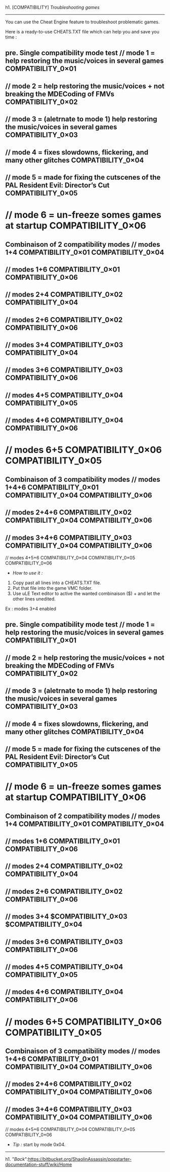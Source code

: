 h1. [COMPATIBILITY] *Troubleshooting games*


______________________________________________________________________________________________________________


You can use the Cheat Engine feature to troubleshoot problematic games.

Here is a ready-to-use CHEATS.TXT file which can help you and save you time :

pre. 
Single compatibility mode test
// mode 1 = help restoring the music/voices in several games 
COMPATIBILITY_0×01
------------------------------------------------------------------
// mode 2 = help restoring the music/voices + not breaking the MDECoding of FMVs
COMPATIBILITY_0×02
------------------------------------------------------------------
// mode 3 = (aletrnate to mode 1) help restoring the music/voices in several games 
COMPATIBILITY_0×03
------------------------------------------------------------------
// mode 4 = fixes slowdowns, flickering, and many other glitches 
COMPATIBILITY_0×04
------------------------------------------------------------------
// mode 5 = made for fixing the cutscenes of the PAL Resident Evil: Director’s Cut 
COMPATIBILITY_0×05
------------------------------------------------------------------
// mode 6 = un-freeze somes games at startup
COMPATIBILITY_0×06
==================================================================
Combinaison of 2 compatibility modes 
// modes 1+4
COMPATIBILITY_0×01
COMPATIBILITY_0×04
------------------------------------------------------------------
// modes 1+6
COMPATIBILITY_0×01
COMPATIBILITY_0×06
------------------------------------------------------------------
// modes 2+4
COMPATIBILITY_0×02
COMPATIBILITY_0×04
------------------------------------------------------------------
// modes 2+6
COMPATIBILITY_0×02
COMPATIBILITY_0×06
------------------------------------------------------------------
// modes 3+4
COMPATIBILITY_0×03
COMPATIBILITY_0×04
------------------------------------------------------------------
// modes 3+6
COMPATIBILITY_0×03
COMPATIBILITY_0×06
------------------------------------------------------------------
// modes 4+5
COMPATIBILITY_0×04
COMPATIBILITY_0×05
------------------------------------------------------------------
// modes 4+6
COMPATIBILITY_0×04
COMPATIBILITY_0×06
------------------------------------------------------------------
// modes 6+5
COMPATIBILITY_0×06
COMPATIBILITY_0×05
==================================================================
Combinaison of 3 compatibility modes 
// modes 1+4+6
COMPATIBILITY_0×01
COMPATIBILITY_0×04
COMPATIBILITY_0×06
------------------------------------------------------------------
// modes 2+4+6
COMPATIBILITY_0×02
COMPATIBILITY_0×04
COMPATIBILITY_0×06
------------------------------------------------------------------
// modes 3+4+6
COMPATIBILITY_0×03
COMPATIBILITY_0×04
COMPATIBILITY_0×06
------------------------------------------------------------------
// modes 4+5+6
COMPATIBILITY_0×04
COMPATIBILITY_0×05
COMPATIBILITY_0×06

* *How to use it :* 

1. Copy past all lines into a CHEATS.TXT file.
2. Put that file into the game VMC folder. 
3. Use uLE Text editor to active the wanted combinaison ($) + and let the other lines unedited.


Ex : modes 3+4 enabled 


pre. 
Single compatibility mode test
// mode 1 = help restoring the music/voices in several games 
COMPATIBILITY_0×01
------------------------------------------------------------------
// mode 2 = help restoring the music/voices + not breaking the MDECoding of FMVs
COMPATIBILITY_0×02
------------------------------------------------------------------
// mode 3 = (aletrnate to mode 1) help restoring the music/voices in several games 
COMPATIBILITY_0×03
------------------------------------------------------------------
// mode 4 = fixes slowdowns, flickering, and many other glitches 
COMPATIBILITY_0×04
------------------------------------------------------------------
// mode 5 = made for fixing the cutscenes of the PAL Resident Evil: Director’s Cut 
COMPATIBILITY_0×05
------------------------------------------------------------------
// mode 6 = un-freeze somes games at startup
COMPATIBILITY_0×06
==================================================================
Combinaison of 2 compatibility modes 
// modes 1+4
COMPATIBILITY_0×01
COMPATIBILITY_0×04
------------------------------------------------------------------
// modes 1+6
COMPATIBILITY_0×01
COMPATIBILITY_0×06
------------------------------------------------------------------
// modes 2+4
COMPATIBILITY_0×02
COMPATIBILITY_0×04
------------------------------------------------------------------
// modes 2+6
COMPATIBILITY_0×02
COMPATIBILITY_0×06
------------------------------------------------------------------
// modes 3+4
$COMPATIBILITY_0×03
$COMPATIBILITY_0×04
------------------------------------------------------------------
// modes 3+6
COMPATIBILITY_0×03
COMPATIBILITY_0×06
------------------------------------------------------------------
// modes 4+5
COMPATIBILITY_0×04
COMPATIBILITY_0×05
------------------------------------------------------------------
// modes 4+6
COMPATIBILITY_0×04
COMPATIBILITY_0×06
------------------------------------------------------------------
// modes 6+5
COMPATIBILITY_0×06
COMPATIBILITY_0×05
==================================================================
Combinaison of 3 compatibility modes 
// modes 1+4+6
COMPATIBILITY_0×01
COMPATIBILITY_0×04
COMPATIBILITY_0×06
------------------------------------------------------------------
// modes 2+4+6
COMPATIBILITY_0×02
COMPATIBILITY_0×04
COMPATIBILITY_0×06
------------------------------------------------------------------
// modes 3+4+6
COMPATIBILITY_0×03
COMPATIBILITY_0×04
COMPATIBILITY_0×06
------------------------------------------------------------------
// modes 4+5+6
COMPATIBILITY_0×04
COMPATIBILITY_0×05
COMPATIBILITY_0×06

* *Tip :* start by mode 0x04. 



______________________________________________________________________________________________________________

h1. "*Back*":https://bitbucket.org/ShaolinAssassin/popstarter-documentation-stuff/wiki/Home